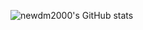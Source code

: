 
![newdm2000's GitHub stats](https://github-readme-stats.vercel.app/api?username=newdm2000&show_icons=true&theme=radical)
